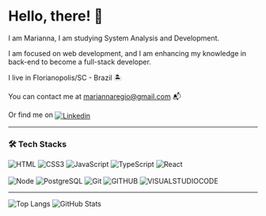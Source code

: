 # Hello, there! 👾 

I am Marianna, I am studying System Analysis and Development.

I am focused on web development, and I am enhancing my knowledge in back-end to become a full-stack developer.

I live in Florianopolis/SC - Brazil 🏝️

You can contact me at mariannaregio@gmail.com 📬

Or find me on <a href="https://www.linkedin.com/in/marianna-r%C3%A9gio-97137925b/">
 <img align="center" src="https://img.shields.io/badge/-LinkedIn-0072b1?style=flat&labelColor=0072b1&logo=linkedin&logoColor=ffffff" alt="Linkedin"/>
</a>

<hr>


### 🛠️ Tech Stacks 


![HTML](https://img.shields.io/badge/-HTML5-232323?style=flat&labelColor=E34F26&logo=html5&logoColor=ffffff)
![CSS3](https://img.shields.io/badge/-CSS3-232323?style=flat&labelColor=1572B6&logo=css3&logoColor=ffffff)
![JavaScript](https://img.shields.io/badge/-JavaScript-232323?style=flat&labelColor=000000&logo=javascript&logoColor=F7DF1E)
![TypeScript](https://img.shields.io/badge/-TypeScript-232323?style=flat&labelColor=000000&logo=typescript&logoColor=3178C6)
![React](https://img.shields.io/badge/-React-232323?style=flat&labelColor=61DAFB&logo=react&logoColor=000000)
<br><br>
![Node](https://img.shields.io/badge/-Node-232323?style=flat&labelColor=000000&logo=nodedotjs&logoColor=339933)
![PostgreSQL](https://img.shields.io/badge/-PostgreSQL-232323?style=flat&labelColor=4169E1&logo=postgresql&logoColor=ffffff)
![Git](https://img.shields.io/badge/-Git-232323?style=flat&labelColor=F05032&logo=git&logoColor=ffffff)
![GITHUB](https://badges.aleen42.com/src/github.svg)
![VISUALSTUDIOCODE](https://img.shields.io/badge/-Visual%20Studio%20Code-232323?style=flat&labelColor=000000&logo=visual-studio-code&logoColor=007ACC)

 <hr> 

 ![Top Langs](https://github-readme-stats-git-masterrstaa-rickstaa.vercel.app/api/top-langs/?username=marianna-regio&layout=compact&bg_color=000&border_color=9F81F7&title_color=9F81F7&text_color=FFF) 
![GitHub Stats](https://github-readme-stats.vercel.app/api?username=marianna-regio&theme=transparent&bg_color=000&border_color=9F81F7&show_icons=true&icon_color=30A3DC&title_color=9F81F7&text_color=FFF&hide_title=true&hide=stars) 

